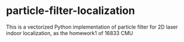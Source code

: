 # particle-filter-localization
This is a vectorized Python implementation of particle filter for 2D laser indoor localization, as the homework1 of 16833 CMU
